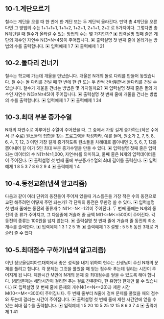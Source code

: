 ## 10-1.계단오르기

철수는 계단을 오를 때 한 번에 한 계단 또는 두 계단씩 올라간다. 만약 총 4계단을 오른다면
그 방법의 수는
1+1+1+1, 1+1+2, 1+2+1, 2+1+1, 2+2 로 5가지이다.
그렇다면 총 N계단일 때 철수가 올라갈 수 있는 방법의 수는 몇 가지인가?
▣ 입력설명
첫째 줄은 계단의 개수인 자연수 N(3≤N≤45)이 주어집니다.
▣ 출력설명
첫 번째 줄에 올라가는 방법의 수를 출력합니다.
▣ 입력예제 1
7
▣ 출력예제 1
21

## 10-2.돌다리 건너기

철수는 학교에 가는데 개울을 만났습니다. 개울은 N개의 돌로 다리를 만들어 놓았습니다. 철
수는 돌 다리를 건널 때 한 번에 한 칸 또는 두 칸씩 건너뛰면서 돌다리를 건널 수 있습니다.
철수가 개울을 건너는 방법은 몇 가지일까요?
▣ 입력설명
첫째 줄은 돌의 개수인 자연수 N(3≤N≤45)이 주어집니다.
▣ 출력설명
첫 번째 줄에 개울을 건너는 방법의 수를 출력합니다.
▣ 입력예제 1
7
▣ 출력예제 1
34

## 10-3.최대 부분 증가수열

N개의 자연수로 이루어진 수열이 주어졌을 때, 그 중에서 가장 길게 증가하는(작은 수에서 큰
수로) 원소들의 집합을 찾는 프로그램을 작성하라. 예를 들어, 원소가 2, 7, 5, 8, 6, 4, 7,
12, 3 이면 가장 길게 증가하도록 원소들을 차례대로 뽑아내면 2, 5, 6, 7, 12를 뽑아내어 길
이가 5인 최대 부분 증가수열을 만들 수 있다.
▣ 입력설명
첫째 줄은 입력되는 데이터의 수 N(1≤N≤1,000, 자연수)를 의미하고,
둘째 줄은 N개의 입력데이터들이 주어진다.
▣ 출력설명
첫 번째 줄에 부분증가수열의 최대 길이를 출력한다.
▣ 입력예제 1
8
5 3 7 8 6 2 9 4
▣ 출력예제 1
4

## 10-4.동전교환(냅색 알고리즘)

다음과 같이 여러 단위의 동전들이 주어져 있을때 거스름돈을 가장 적은 수의 동전으로 교환
해주려면 어떻게 주면 되는가? 각 단위의 동전은 무한정 쓸 수 있다.
▣ 입력설명
첫 번째 줄에는 동전의 종류개수 N(1<=N<=12)이 주어진다. 두 번째 줄에는 N개의 동전의 종
류가 주어지고, 그 다음줄에 거슬러 줄 금액 M(1<=M<=500)이 주어진다.
각 동전의 종류는 100원을 넘지 않는다.
▣ 출력설명
첫 번째 줄에 거슬러 줄 동전의 최소개수를 출력한다.
▣ 입력예제 1
3
1 2 5
15
▣ 출력예제 1
3
설명 : 5 5 5 동전 3개로 거슬러 줄 수 있다

## 10-5.최대점수 구하기(냅색 알고리즘)

이번 정보올림피아드대회에서 좋은 성적을 내기 위하여 현수는 선생님이 주신 N개의 문제를
풀려고 합니다. 각 문제는 그것을 풀었을 때 얻는 점수와 푸는데 걸리는 시간이 주어지게 됩
니다. 제한시간 M안에 N개의 문제 중 최대점수를 얻을 수 있도록 해야 합니다. (해당문제는
해당시간이 걸리면 푸는 걸로 간주한다, 한 유형당 한개만 풀 수 있습니다.)
▣ 입력설명
첫 번째 줄에 문제의 개수N(1<=N<=20)과 제한 시간 M(10<=M<=300)이 주어집니다.
두 번째 줄부터 N줄에 걸쳐 문제를 풀었을 때의 점수와 푸는데 걸리는 시간이 주어집니다.
▣ 출력설명
첫 번째 줄에 제한 시간안에 얻을 수 있는 최대 점수를 출력합니다.
▣ 입력예제 1
5 20
10 5
25 12
15 8
6 3
7 4
▣ 출력예제 1
41
